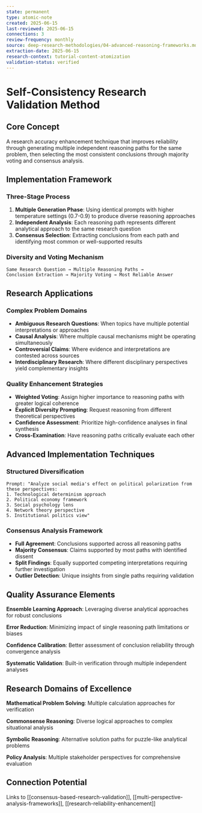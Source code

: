 ```yaml
---
state: permanent
type: atomic-note
created: 2025-06-15
last-reviewed: 2025-06-15
connections: 3
review-frequency: monthly
source: deep-research-methodologies/04-advanced-reasoning-frameworks.md
extraction-date: 2025-06-15
research-context: tutorial-content-atomization
validation-status: verified
---
```


# Self-Consistency Research Validation Method

## Core Concept

A research accuracy enhancement technique that improves reliability through generating multiple independent reasoning paths for the same problem, then selecting the most consistent conclusions through majority voting and consensus analysis.

## Implementation Framework

### Three-Stage Process
1. **Multiple Generation Phase**: Using identical prompts with higher temperature settings (0.7-0.9) to produce diverse reasoning approaches
2. **Independent Analysis**: Each reasoning path represents different analytical approach to the same research question
3. **Consensus Selection**: Extracting conclusions from each path and identifying most common or well-supported results

### Diversity and Voting Mechanism
```
Same Research Question → Multiple Reasoning Paths → 
Conclusion Extraction → Majority Voting → Most Reliable Answer
```

## Research Applications

### Complex Problem Domains
- **Ambiguous Research Questions**: When topics have multiple potential interpretations or approaches
- **Causal Analysis**: Where multiple causal mechanisms might be operating simultaneously
- **Controversial Claims**: Where evidence and interpretations are contested across sources
- **Interdisciplinary Research**: Where different disciplinary perspectives yield complementary insights

### Quality Enhancement Strategies
- **Weighted Voting**: Assign higher importance to reasoning paths with greater logical coherence
- **Explicit Diversity Prompting**: Request reasoning from different theoretical perspectives
- **Confidence Assessment**: Prioritize high-confidence analyses in final synthesis
- **Cross-Examination**: Have reasoning paths critically evaluate each other

## Advanced Implementation Techniques

### Structured Diversification
```
Prompt: "Analyze social media's effect on political polarization from these perspectives:
1. Technological determinism approach
2. Political economy framework  
3. Social psychology lens
4. Network theory perspective
5. Institutional politics view"
```

### Consensus Analysis Framework
- **Full Agreement**: Conclusions supported across all reasoning paths
- **Majority Consensus**: Claims supported by most paths with identified dissent
- **Split Findings**: Equally supported competing interpretations requiring further investigation
- **Outlier Detection**: Unique insights from single paths requiring validation

## Quality Assurance Elements

**Ensemble Learning Approach**: Leveraging diverse analytical approaches for robust conclusions

**Error Reduction**: Minimizing impact of single reasoning path limitations or biases

**Confidence Calibration**: Better assessment of conclusion reliability through convergence analysis

**Systematic Validation**: Built-in verification through multiple independent analyses

## Research Domains of Excellence

**Mathematical Problem Solving**: Multiple calculation approaches for verification

**Commonsense Reasoning**: Diverse logical approaches to complex situational analysis

**Symbolic Reasoning**: Alternative solution paths for puzzle-like analytical problems

**Policy Analysis**: Multiple stakeholder perspectives for comprehensive evaluation

## Connection Potential

Links to [[consensus-based-research-validation]], [[multi-perspective-analysis-frameworks]], [[research-reliability-enhancement]]